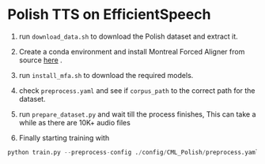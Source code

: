 # Polish TTS on EfficientSpeech

1. run `download_data.sh` to download the Polish dataset and extract it.

2. Create a conda environment and install Montreal Forced Aligner from source [here](https://github.com/montrealcorpustools/montreal-forced-aligner/) .
3. run `install_mfa.sh` to download the required models.
4. check `preprocess.yaml` and see if `corpus_path` to the correct path for the dataset.
5. run `prepare_dataset.py` and wait till the process finishes, This can take a while as there are 10K+ audio files
6. Finally starting training with
   
```python 
python train.py --preprocess-config ./config/CML_Polish/preprocess.yaml --precision 16-mixed --num_workers 4 --batch-size 128 --max_epochs 1000 --warmup_epochs 50 --lr 0.001 --out-folder ../train_outputs --verbose --wav-path ../train_outputs
```
